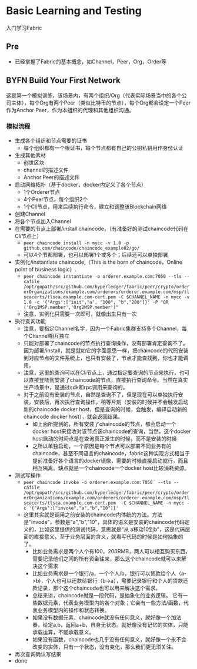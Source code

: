 # Basic Learning and Testing
入门学习Fabric

## Pre
- 已经掌握了Fabric的基本概念，如Channel，Peer，Org，Order等

## BYFN Build Your First Network
这是第一个模拟训练，该场景内，有两个组织/Org（代表实际场景当中的各个公司主体），每个Org有两个Peer（类似比特币的节点），每个Org都会设定一个Peer作为Anchor Peer，作为本组织的代理和其他组织沟通。

### 模拟流程
- 生成各个组织和节点需要的证书
	- 每个组织都有一个根证书，每个节点都有自己的公钥私钥用作身份认证
- 生成其他素材
	- 创世区块
	- channel的描述文件
	- Anchor Peer的描述文件
- 启动网络拓扑（基于docker，docker内定义了各个节点）
	- 1个Orderer节点
	- 4个Peer节点，每个组织2个
	- 1个Cli节点，用来后续执行命令，建立和调整该Blockchain网络
- 创建Channel
- 将各个节点加入Channel
- 在需要的节点上部署/install chaincode，（有准备好的测试chaincode代码在Cli节点上） 
	- `peer chaincode install -n mycc -v 1.0 -p github.com/chaincode/chaincode_example02/go/`
	- 可以4个节都部署，也可以部署1个或多个；后续还可以单独部署
- 实例化/instantiate chaincode,（This is the born of chaincode，Online point of business logic）.
	- `peer chaincode instantiate -o orderer.example.com:7050 --tls --cafile /opt/gopath/src/github.com/hyperledger/fabric/peer/crypto/ordererOrganizations/example.com/orderers/orderer.example.com/msp/tlscacerts/tlsca.example.com-cert.pem -C $CHANNEL_NAME -n mycc -v 1.0 -c '{"Args":["init","a", "100", "b","200"]}' -P "OR ('Org1MSP.member','Org2MSP.member')"`
	- 注意，实例化只需要一次即可，就像出生只有一次
- 执行查询功能
	- 注意，要指定Channel名字，因为一个Fabric集群支持多个Channel，每个Channel相互独立
	- 只能对部署了chaincode的节点执行查询操作，没有部署肯定查询不了。因为部署/install，就是就如它的字面意思一样，把chaincode的代码安装到对应节点的文件系统上，也只有安装了，节点才能查找到，你也才能调用。
	- 注意，这里的查询可以在Cli节点上，通过指定要查询的节点来执行，也可以直接登陆到安装了chaincode的节点，直接执行查询命令。当然在真实生产场景中，是通过sdk和rpc调用来查询的。
	- 对于之前没有安装的节点，自然是查询不了，但是现在可以单独执行安装，安装后，再次执行查询操作，稍等片刻（安装的时候并不会触发启动新的chaincode docker host，但是查询的时候，会触发，编译启动新的chaincode docker host），就会返回结果。
		- 如上面所提到的，所有安装了chaincode的节点，都会启动一个docker host来接收对该节点该chaincode的查询，当然，这个docker host启动的时间点是在查询真正发生的时候，而不是安装的时候
		- 之所以单独启动，一个原因是每个节点可以部署不同业务有的chaincode，甚至不同语言的chaincode，fabric这种实现方式相当于提前准备好各个语言的docker镜像，需要的时候直接启动就行，而且相互隔离。缺点就是一个chaincode一个docker host比较消耗资源。
- 测试写操作
	- `peer chaincode invoke -o orderer.example.com:7050  --tls --cafile /opt/gopath/src/github.com/hyperledger/fabric/peer/crypto/ordererOrganizations/example.com/orderers/orderer.example.com/msp/tlscacerts/tlsca.example.com-cert.pem  -C $CHANNEL_NAME -n mycc -c '{"Args":["invoke","a","b","10"]}'`
	- 这里其实就是调用之前安装的chaincode内体统的方法。方法是"invode"，参数是"a","b","10"，具体的语义是安装的chaincode代码定义的，比如这里提供的测试代码，意思就是“从
	a移动10到b”，这是代码层面的直接意义，至于业务层面的含义，就看写代码的时候是如何抽象的了。
		- 比如业务需求是两个人个有100，200RMB，两人可以相互购买东西，需要记录他们之间的所有资金往来，那么这个chaincode就可以来解决这个需求
		- 比如业务需求是一个银行/a，一个个人/b，银行可以贷款给个人（a->b)，个人也可以还款给银行（b->a），需要记录银行和个人的贷款还款记录，那个这个chaincode也可以用来解决这个需求。
		- 总结来讲，chaincode就是一段代码，是抽象化的业务逻辑。 它有一些数据元素，代表业务模型内的各个对象；它会有一些方法/函数，代表业务模型内的操作和状态转换。
		- 如果没有数据元素，chaincode就没有任何意义，就好像一个加法器，给定a,b，返回a+b，自身无状态。就好像没有记忆的实体，只能承载运算，不能承载意义。
		- 如果没有函数，chaincode也几乎没有任何意义，就好像一个永不会改变的实体，只有一个状态，没有变化，那么我们更无须关注。
- 再次查询确认写结果
- done
